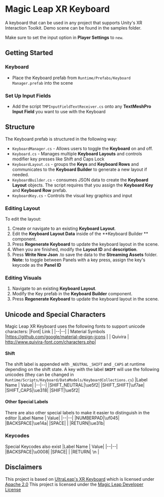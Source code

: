 # Magic Leap XR Keyboard

A keyboard that can be used in any project that supports Unity's XR Interaction Toolkit. Demo scene can be found in the samples folder.

Make sure to set the input option in **Player Settings** to `new`.


## Getting Started

### Keyboard
- Place the Keyboard prefab from `Runtime/Prefabs/Keyboard Manager.prefab` into the scene

### Set Up Input Fields
- Add the script `TMPInputFieldTextReceiver.cs` onto any **TextMeshPro Input Field** you want to use with the Keyboard

## Structure
The Keyboard prefab is structured in the following way:

- `KeyboardManager.cs` -  Allows users to toggle the **Keyboard** on and off.
- `Keyboard.cs` - Manages multiple **Keyboard Layouts** and controls modifier key presses like Shift  and Caps Lock
- `KeyboardLayout.cs`  - groups the **Keys** and **Keyboard Rows** and communicates to the **Keyboard Builder** to generate a new layout if needed.
- `KeyboardBuilder.cs` - consumes JSON data to create the **Keyboard Layout** objects. The script requires that you assign the **Keyboard Key** and **Keyboard Row** prefab. 
- `KeyboardKey.cs` - Controls the visual key graphics and input

### Editing Layout 

To edit the layout:
1. Create or navigate to an existing **Keyboard Layout**.
2. Edit the **Keyboard Layout Data** inside of the **Keyboard Builder ** component. 
3. Press **Regenerate Keyboard** to update the keyboard layout in the scene.
4. When you are finished, modify the **Layout ID** and **description**.
5.  Press **Write New Json** .to save the data to the **Streaming Assets** folder. 
**Note:** to toggle between Panels with a key press, assign the key's keycode as the **Panel ID**

### Editing Visuals
1.  Navigate to an existing **Keyboard Layout**.
2. Modify the Key prefab in the **Keyboard Builder** component. 
3. Press **Regenerate Keyboard** to update the keyboard layout in the scene.

## Unicode and Special Characters
Magic Leap XR Keyboard uses the following fonts to support unicode characters:
|Font| Link |
|--|--|
| Material Symbols |https://github.com/google/material-design-icons |
| Quivira  | http://www.quivira-font.com/characters.php|

#### Shift
The shift label is appended with `_NEUTRAL` `_SHIFT`  and `_CAPS` at runtime depending on the shift state. A key with the label **`SHIFT`** will use the following unicodes (they can be changed in `Runtime/Scripts/Keyboard/DataModels/KeyboardCollections.cs`)
|Label Name | Value|
|--|--|
|SHIFT_NEUTRAL|\ue5f2|
|SHIFT_SHIFT|\uf7ae|
|SHIFT_CAPS|\ue318|
|SHIFT|\ue5f2|

#### Other Special Labels 
There are also other special labels to make it easier to distinguish in the editor
|Label Name | Value|
|--|--|
|NUMBERPAD|\uf045|
|BACKSPACE|\ue14a|
|SPACE| |
|RETURN|\ue31b|

### Keycodes
Special Keycodes also exist
|Label Name | Value|
|--|--|
|BACKSPACE|\u0008|
|SPACE| |
|RETURN| \n |


## Disclaimers

This project is based on [UltraLeap's XR Keyboard](https://github.com/ultraleap/XR-Keyboard) which is licensed under [Apache 2.0](https://github.com/ultraleap/XR-Keyboard/blob/main/LICENSE.txt)
This project is licensed under the [Magic Leap Developer License](LICENSE)

